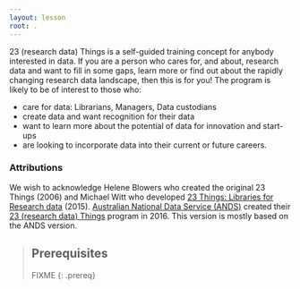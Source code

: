 ```yaml
---
layout: lesson
root: .
---
```

23 (research data) Things is a self-guided training concept for anybody interested in data. If you are a person who cares for, and about, research data and want to fill in some gaps, learn more or find out about the rapidly changing research data landscape, then this is for you! The program is likely to be of interest to those who:
* care for data: Librarians, Managers, Data custodians
* create data and want recognition for their data
* want to learn more about the potential of data for innovation and start-ups
* are looking to incorporate data into their current or future careers.


### Attributions

We wish to acknowledge Helene Blowers who created the original 23 Things (2006) and Michael Witt who developed [23 Things: Libraries for Research data](https://rd-alliance.org/system/files/documents/23Things_Libraries_For_Data_RDA.pdf) (2015). [Australian National Data Service (ANDS)](http://www.ands.org.au/) created their [23 (research data) Things](http://www.ands.org.au/partners-and-communities/23-research-data-things) program in 2016. This version is mostly based on the ANDS version.

> ## Prerequisites
>
> FIXME
{: .prereq}
